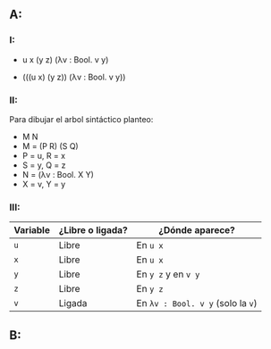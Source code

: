 ## A:
### I:
 - u x (y z) (λv : Bool. v y)

 - (((u x) (y z)) (λv : Bool. v y))

### II:
Para dibujar el arbol sintáctico planteo:
 - M N
 - M = (P R) (S Q)
 - P = u, R = x
 - S = y, Q = z
 - N = (λv : Bool. X Y)
 - X = v, Y = y


### III:
 | Variable | ¿Libre o ligada? | ¿Dónde aparece?                   |
| -------- | ---------------- | --------------------------------- |
| `u`      | Libre            | En `u x`                          |
| `x`      | Libre            | En `u x`                          |
| `y`      | Libre            | En `y z` y en `v y`               |
| `z`      | Libre            | En `y z`                          |
| `v`      | Ligada           | En `λv : Bool. v y` (solo la `v`) |


## B:

